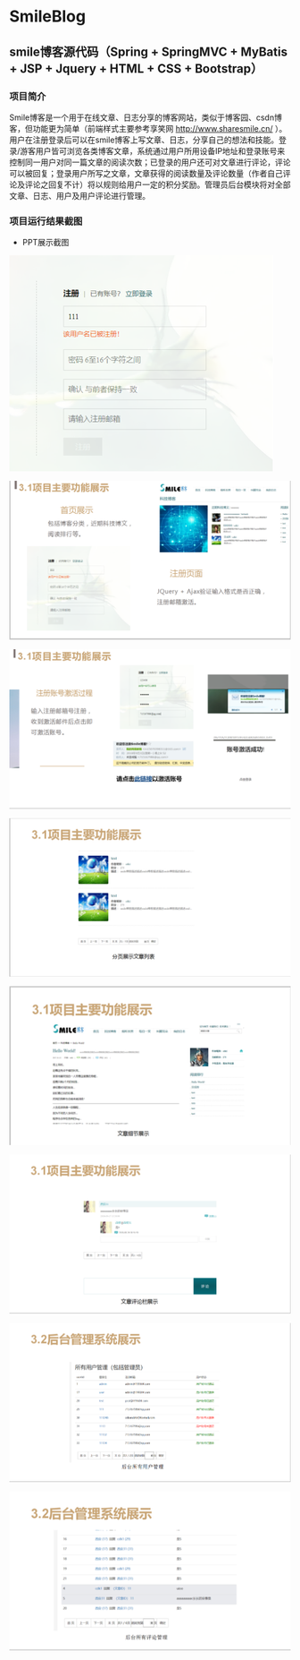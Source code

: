 # SmileBlog
## smile博客源代码（Spring + SpringMVC + MyBatis + JSP + Jquery + HTML + CSS + Bootstrap）
### 项目简介
  Smile博客是一个用于在线文章、日志分享的博客网站，类似于博客园、csdn博客，但功能更为简单（前端样式主要参考享笑网 http://www.sharesmile.cn/ ）。用户在注册登录后可以在smile博客上写文章、日志，分享自己的想法和技能。登录/游客用户皆可浏览各类博客文章，系统通过用户所用设备IP地址和登录账号来控制同一用户对同一篇文章的阅读次数；已登录的用户还可对文章进行评论，评论可以被回复；登录用户所写之文章，文章获得的阅读数量及评论数量（作者自己评论及评论之回复不计）将以规则给用户一定的积分奖励。管理员后台模块将对全部文章、日志、用户及用户评论进行管理。

### 项目运行结果截图
  * PPT展示截图
  
![text](https://github.com/ZiTonzong/MyImagesLibrary/blob/master/Smile博客截图/image_3.png)

![text](https://github.com/ZiTonzong/MyImagesLibrary/blob/master/Smile博客截图/image_4.png)

![text](https://github.com/ZiTonzong/MyImagesLibrary/blob/master/Smile博客截图/image_5.png)

![text](https://github.com/ZiTonzong/MyImagesLibrary/blob/master/Smile博客截图/image_6.png)

![text](https://github.com/ZiTonzong/MyImagesLibrary/blob/master/Smile博客截图/image_7.png)

![text](https://github.com/ZiTonzong/MyImagesLibrary/blob/master/Smile博客截图/image_8.png)

![text](https://github.com/ZiTonzong/MyImagesLibrary/blob/master/Smile博客截图/image_9.png)

![text](https://github.com/ZiTonzong/MyImagesLibrary/blob/master/Smile博客截图/image_10.png)
